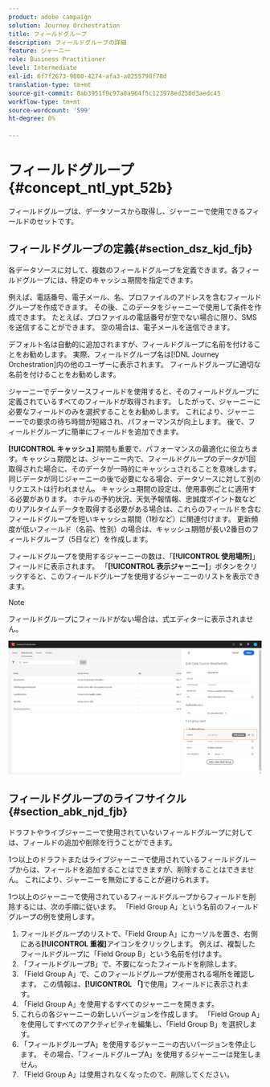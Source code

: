 ```yaml
---
product: adobe campaign
solution: Journey Orchestration
title: フィールドグループ
description: フィールドグループの詳細
feature: ジャーニー
role: Business Practitioner
level: Intermediate
exl-id: 6f7f2673-9080-4274-afa3-a0255798f78d
translation-type: tm+mt
source-git-commit: 8ab3951f9c97a0a964f5c123978ed256d3aedc45
workflow-type: tm+mt
source-wordcount: '599'
ht-degree: 0%

---
```


# フィールドグループ {#concept_ntl_ypt_52b}

フィールドグループは、データソースから取得し、ジャーニーで使用できるフィールドのセットです。

## フィールドグループの定義{#section_dsz_kjd_fjb}

各データソースに対して、複数のフィールドグループを定義できます。各フィールドグループには、特定のキャッシュ期間を指定できます。

例えば、電話番号、電子メール、名、プロファイルのアドレスを含むフィールドグループを作成できます。 その後、このデータをジャーニーで使用して条件を作成できます。 たとえば、プロファイルの電話番号が空でない場合に限り、SMSを送信することができます。 空の場合は、電子メールを送信できます。

デフォルト名は自動的に追加されますが、フィールドグループに名前を付けることをお勧めします。 実際、フィールドグループ名は[!DNL Journey Orchestration]内の他のユーザーに表示されます。 フィールドグループに適切な名前を付けることをお勧めします。

ジャーニーでデータソースフィールドを使用すると、そのフィールドグループに定義されているすべてのフィールドが取得されます。 したがって、ジャーニーに必要なフィールドのみを選択することをお勧めします。 これにより、ジャーニーーでの要求の待ち時間が短縮され、パフォーマンスが向上します。 後で、フィールドグループに簡単にフィールドを追加できます。

**[!UICONTROL キャッシュ]** 期間も重要で、パフォーマンスの最適化に役立ちます。キャッシュ期間とは、ジャーニー内で、フィールドグループのデータが1回取得された場合に、そのデータが一時的にキャッシュされることを意味します。 同じデータが同じジャーニーの後で必要になる場合、データソースに対して別のリクエストは行われません。 キャッシュ期間の設定は、使用事例ごとに適用する必要があります。 ホテルの予約状況、天気予報情報、忠誠度ポイント数などのリアルタイムデータを取得する必要がある場合は、これらのフィールドを含むフィールドグループを短いキャッシュ期間（1秒など）に関連付けます。 更新頻度が低いフィールド（名前、性別）の場合は、キャッシュ期間が長い2番目のフィールドグループ（5日など）を作成します。

フィールドグループを使用するジャーニーの数は、「**[!UICONTROL 使用場所]**」フィールドに表示されます。 「**[!UICONTROL 表示ジャーニー]**」ボタンをクリックすると、このフィールドグループを使用するジャーニーのリストを表示できます。

>[!NOTE]
>
>フィールドグループにフィールドがない場合は、式エディターに表示されません。

![](../assets/journey3bis.png)

## フィールドグループのライフサイクル{#section_abk_njd_fjb}

ドラフトやライブジャーニーで使用されていないフィールドグループに対しては、フィールドの追加や削除を行うことができます。

1つ以上のドラフトまたはライブジャーニーで使用されているフィールドグループからは、フィールドを追加することはできますが、削除することはできません。 これにより、ジャーニーを無効にすることが避けられます。

1つ以上のジャーニーで使用されているフィールドグループからフィールドを削除するには、次の手順に従います。 「Field Group A」という名前のフィールドグループの例を使用します。

1. フィールドグループのリストで、「Field Group A」にカーソルを置き、右側にある&#x200B;**[!UICONTROL 重複]**&#x200B;アイコンをクリックします。 例えば、複製したフィールドグループに「Field Group B」という名前を付けます。
1. 「フィールドグループB」で、不要になったフィールドを削除します。
1. 「Field Group A」で、このフィールドグループが使用される場所を確認します。 この情報は、**[!UICONTROL 「]**&#x200B;で使用」フィールドに表示されます。
1. 「Field Group A」を使用するすべてのジャーニーを開きます。
1. これらの各ジャーニーの新しいバージョンを作成します。 「Field Group A」を使用してすべてのアクティビティを編集し、「Field Group B」を選択します。
1. 「フィールドグループA」を使用するジャーニーの古いバージョンを停止します。 その場合、「フィールドグループA」を使用するジャーニーは発生しません。
1. 「Field Group A」は使用されなくなったので、削除してください。
